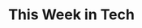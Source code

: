 ---
title:         "This Week in Tech"
description:   "Your first podcast of the week is the last word in tech. Join Leo Laporte, Patrick Norton, Kevin Rose, John C. Dvorak, and other tech luminaries in a roundtable discussion of the latest trends in digital technology. Winner of the 2005 People's Choice Podcast Award for best overall podcast and Best Technology Podcast. Released every Sunday by midnight Pacific."
url-thumbnail: "http://twit.cachefly.net/coverart/twit/twit1400audio.jpg"
url-rss:       "http://leoville.tv/podcasts/twit.xml"
url-web:       "http://twit.tv/twit"
url-itunes:    "https://itunes.apple.com/us/podcast/this-week-in-tech-mp3/id73329404?mt=2&uo=4"
tags:         [news, society and culture, tech]
---